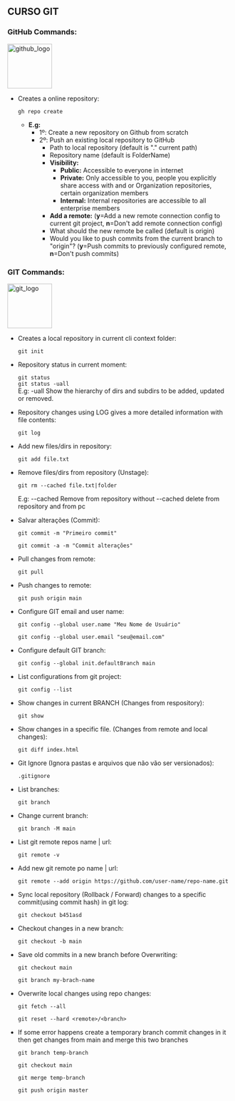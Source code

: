 ## CURSO GIT

### GitHub Commands:
<img alt="github_logo" src="https://github.githubassets.com/images/modules/logos_page/Octocat.png" width="100" height="100">

- Creates a online repository:

  ``gh repo create``<br/>
  - **E.g:**
    - 1º: Create a new repository on Github from scratch
    - 2º: Push an existing local repository to GitHub
      - Path to local repository (default is "." current path)
      - Repository name (default is FolderName)
      - **Visibility:**
        - **Public:** Accessible to everyone in internet
        - **Private:** Only accessible to you, people you explicitly share access with and or Organization repositories, certain organization members
        - **Internal:** Internal repositories are accessible to all enterprise members
      - **Add a remote:** (**y**=Add a new remote connection config to current git project, **n**=Don't add remote connection config)
      - What should the new remote be called (default is origin)
      - Would you like to push commits from the current branch to "origin"? (**y**=Push commits to previously configured remote, **n**=Don't push commits)

### GIT Commands:

<img alt="git_logo" src="https://git-scm.com/images/logos/downloads/Git-Icon-1788C.png" width="100" height="100">

- Creates a local repository in current cli context folder:

  ``git init``


- Repository status in current moment:

  ``git status``<br/>
  ``git status -uall``<br/>
  E.g: -uall Show the hierarchy of dirs and subdirs to be added, updated or removed.


- Repository changes using LOG gives a more detailed information with file contents:

  ``git log``

- Add new files/dirs in repository:

  ``git add file.txt``


- Remove files/dirs from repository (Unstage):

  ``git rm --cached file.txt|folder``

  E.g: --cached Remove from repository
  without --cached delete from repository and from pc


- Salvar alterações (Commit):

  ``git commit -m "Primeiro commit"``

  ``git commit -a -m "Commit alterações"``


- Pull changes from remote:

  ``git pull``

- Push changes to remote:

  ``git push origin main``


- Configure GIT email and user name:

  ``git config --global user.name "Meu Nome de Usuário"``

  ``git config --global user.email "seu@email.com"``


- Configure default GIT branch:

  ``git config --global init.defaultBranch main``


- List configurations from git project:

  ``git config --list``


- Show changes in current BRANCH (Changes from respository):

  ``git show``


- Show changes in a specific file. (Changes from remote and local changes):

  ``git diff index.html``


- Git Ignore (Ignora pastas e arquivos que não vão ser versionados):

  ``.gitignore``

- List branches:

  ``git branch``


- Change current branch:

  ``git branch -M main``


- List git remote repos name | url:

  ``git remote -v``


- Add new git remote po name | url:

  ``git remote --add origin https://github.com/user-name/repo-name.git``


- Sync local repository (Rollback / Forward) changes to a specific commit(using commit hash) in git log:

  ``git checkout b451asd``

- Checkout changes in a new branch:

  ``git checkout -b main``

- Save old commits in a new branch before Overwriting:

  ``git checkout main``

  ``git branch my-brach-name``


- Overwrite local changes using repo changes:

  ``git fetch --all``

  ``git reset --hard <remote>/<branch>``


- If some error happens create a temporary branch commit changes in it
  then get changes from main and merge this two branches

  ``git branch temp-branch``

  ``git checkout main``

  ``git merge temp-branch``

  ``git push origin master``